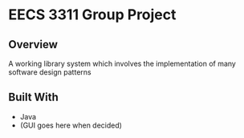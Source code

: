 # EECS 3311 Group Project

## Overview

  A working library system which involves the implementation of many software design patterns

## Built With
* Java
* (GUI goes here when decided)
